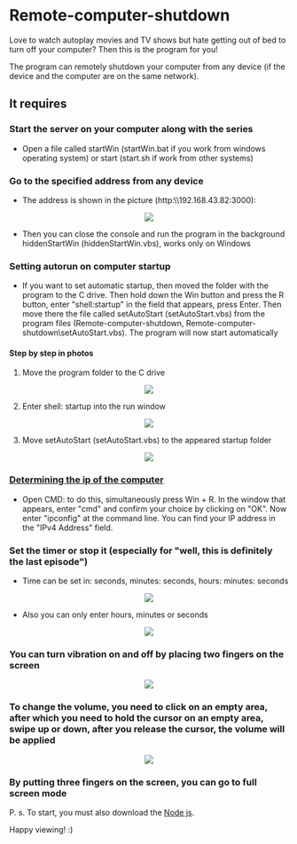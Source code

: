 # Remote-computer-shutdown

Love to watch autoplay movies and TV shows but hate getting out of bed to turn off your computer? Then this is the program for you!

The program can remotely shutdown your computer from any device (if the device and the computer are on the same network).

## It requires

### Start the server on your computer along with the series

- Open a file called startWin (startWin.bat if you work from windows operating system) or start (start.sh if work from other systems)

### Go to the specified address from any device

- The address is shown in the picture (http:\\\\192.168.43.82:3000):

<p align="center">
<img src="form\img\readme\start.png" />
</p>

- Then you can close the console and run the program in the background hiddenStartWin (hiddenStartWin.vbs), works only on Windows

### Setting autorun on computer startup

- If you want to set automatic startup, then moved the folder with the program to the C drive. Then hold down the Win button and press the R button, enter "shell:startup" in the field that appears, press Enter. Then move there the file called setAutoStart (setAutoStart.vbs) from the program files (Remote-computer-shutdown, Remote-computer-shutdown\setAutoStart.vbs). The program will now start automatically

#### Step by step in photos

1. Move the program folder to the C drive

<p align="center">
<img src="form\img\readme\position-to-set-auto-start.png" />
</p>

2. Enter shell: startup into the run window

<p align="center">
<img src="form\img\readme\input-auto-start.png" />
</p>

3. Move setAutoStart (setAutoStart.vbs) to the appeared startup folder

<p align="center">
<img src="form\img\readme\set-auto-start.png" />
</p>

### <a href="https://ichip.ru/sovety/ekspluataciya/kak-uznat-svoy-ili-chuzhoy-ip-adres-656332#:~:text=%D0%92%D1%8B%20%D0%BC%D0%BE%D0%B6%D0%B5%D1%82%D0%B5%20%D0%BB%D0%B5%D0%B3%D0%BA%D0%BE%20%D1%83%D0%B7%D0%BD%D0%B0%D1%82%D1%8C%20%D0%B2%D0%B0%D1%88%20%D1%81%D0%BE%D0%B1%D1%81%D1%82%D0%B2%D0%B5%D0%BD%D0%BD%D1%8B%D0%B9%20IP%2D%D0%B0%D0%B4%D1%80%D0%B5%D1%81&text=%D0%9E%D1%82%D0%BA%D1%80%D0%BE%D0%B9%D1%82%D0%B5%20CMD%3A%20%D0%B4%D0%BB%D1%8F%20%D1%8D%D1%82%D0%BE%D0%B3%D0%BE%20%D0%BE%D0%B4%D0%BD%D0%BE%D0%B2%D1%80%D0%B5%D0%BC%D0%B5%D0%BD%D0%BD%D0%BE,%D0%BF%D0%BE%D0%BB%D0%B5%20%C2%ABIPv4%2D%D0%B0%D0%B4%D1%80%D0%B5%D1%81%C2%BB.">Determining the ip of the computer</a>

- Open CMD: to do this, simultaneously press Win + R. In the window that appears, enter "cmd" and confirm your choice by clicking on "OK". Now enter "ipconfig" at the command line. You can find your IP address in the "IPv4 Address" field.

### Set the timer or stop it (especially for "well, this is definitely the last episode")

- Time can be set in: seconds, minutes: seconds, hours: minutes: seconds

<p align="center">
<img src="form\img\readme\shutdown.gif" />
</p>

- Also you can only enter hours, minutes or seconds

<p align="center">
<img src="form\img\readme\shutdown-without.gif" />
</p>

### You can turn vibration on and off by placing two fingers on the screen

<p align="center">
<img src="form\img\readme\switch-vibration.gif" />
</p>

### To change the volume, you need to click on an empty area, after which you need to hold the cursor on an empty area, swipe up or down, after you release the cursor, the volume will be applied

<p align="center">
<img src="form\img\readme\volume.gif" />
</p>

### By putting three fingers on the screen, you can go to full screen mode


P. s. To start, you must also download the <a href="https://nodejs.org/en/download/">Node js</a>.

Happy viewing! :)
